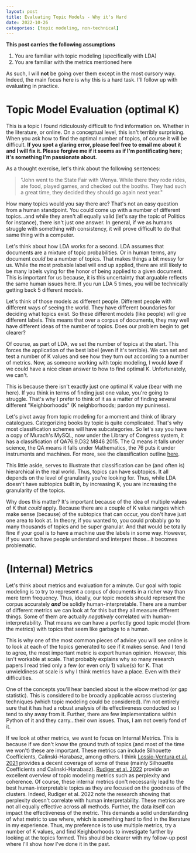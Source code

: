 ```yaml
---
layout: post
title: Evaluating Topic Models - Why it's Hard
date: 2022-10-26
categories: [topic modeling, non-technical]
---
```


**This post carries the following assumptions**
1. You are familiar with topic modeling (specifically with LDA)
2. You are familiar with the metrics mentioned here

As such, I will **not** be going over them except in the most cursory way. Indeed,
the main focus here is why this is a hard task. I'll follow up with evaluating in practice.

# Topic Model Evaluation (optimal K)
This is a topic I found ridiculously difficult to find information on. Whether
in the literature, or online. On a conceptual level, this isn't terribly surprising.
When you ask how to find the optimal number of topics, of course it will be difficult.
**If you spot a glaring error, please feel free to email me about it and I will fix it.
Please forgive me if it seems as if I'm pontificating here; it's something I'm
passionate about.**

As a thought exercise, let's think about the following sentences:
> "John went to the State Fair with Wenya. While there they rode rides, ate food,
played games, and checked out the booths. They had such a great time, they decided they should go again next
year."

How many topics would you say there are? That's not an easy question from a human
standpoint. You could come up with a number of different topics...and while they
aren't all equally valid (let's say the topic of Politics for instance), there
isn't just one answer. In general, if we as humans struggle with something with
consistency, it will prove difficult to do that same thing with a computer.

Let's think about how LDA works for a second. LDA assumes that documents are a
mixture of topic probabilities. Or in human terms, any document *could* be a number
of topics. That makes things a bit messy for us. While the most probable label
will end up applied, there are still likely to be many labels vying for the honor
of being applied to a given document. This is important for us because, it is this
uncertainty that arguable reflects the same human issues here. If you run LDA
5 times, you will be technically getting back 5 different models.  

Let's think of those models as different people. Different people with different
ways of seeing the world. They have different boundaries for deciding what topics
exist. So these different models (like people) will give different labels. This
means that over a corpus of documents, they may well have different ideas of the
number of topics. Does our problem begin to get clearer?

Of course, as part of LDA, we set the number of topics at the start. This forces
the application of the best label (even if it's terrible). We can set and test
a number of K values and see how they turn out according to a number of metrics.
Now, as someone working with topic modeling, I would ***love*** if we could have
a nice clean answer to how to find optimal K. Unfortunately, we can't.

This is because there isn't exactly just one optimal K value (bear with me here).
If you think in terms of finding just one value, you're going to struggle. That's
why I prefer to think of it as a matter of finding several different "Keighborhoods"
(K neighborhoods; pardon my puniness).

Let's pivot away from topic modeling for a moment and think of library catalogues.
Categorizing books by topic is quite complicated. That's why most classification
schemes will have subcategories. So let's say you have a copy of Murach's MySQL,
now under the Library of Congress system, it has a classification of QA76.9.D32 M846 2015.
The Q means it falls under science, the QA means it falls under Mathematics, the
76 puts it under instruments and machines.
For more, see the classification outline [here](https://www.loc.gov/catdir/cpso/lcco/).

This little aside, serves to illustrate that classification can be (and often is)
hierarchical in the real world. Thus, topics can have subtopics. It all depends
on the level of granularity you're looking for. Thus, while LDA doesn't have
subtopics built in, by increasing K, you are increasing the granularity of the
topics.

Why does this matter? It's important because of the idea of multiple values of K
that *could* apply. Because there are a couple of K value ranges which make sense
(because) of the subtopics that can occur, you don't have just one area to look
at. In theory, if you wanted to, you could probably go to many thousands of topics
and be super granular. And that would be totally fine if your goal is to have a
machine use the labels in some way. However, if you want to have people understand
and interpret those...it becomes problematic.

# (Internal) Metrics
Let's think about metrics and evaluation for a minute. Our goal with topic
modeling is to try to represent a corpus of documents in a richer way than mere
term frequency. Thus, ideally, our topic models should represent the corpus
accurately ***and*** be solidly human-interpretable. There are a number of different
metrics we can look at for this but they all measure different things. Some of them
are actually *negatively* correlated with human-interpretability. That means we
can have a perfectly good topic model (from the metrics) with topics that seem
like garbage to a human.

This is why one of the most common pieces of advice you will see online is to
look at each of the topics generated to see if it makes sense. And I tend to agree,
the most important metric is expert human opinion. However, this isn't workable
at scale. That probably explains why so many research papers I read tried only
a few (or even only 1) value(s) for K. That unwieldiness at scale is why I think
metrics have a place. Even with their difficulties.

One of the concepts you'll hear bandied about is the elbow method (or gap statistic).
This is considered to be broadly applicable across clustering techniques (which
topic modeling could be considered). I'm not entirely sure that it has had a
robust analysis of its effectiveness conducted so I tend to shy away from it.
Further, there are few implementations within Python of it and they carry...their
own issues. Thus, I am not overly fond of it.

If we look at other metrics, we want to focus on Internal Metrics. This is because
if we don't know the ground truth of topics (and most of the time we won't) these
are important. These metrics can include Silhouette Coefficients, Calinski-Harabasz,
among others. I think [Lossio-Ventura et al. 2021](https://www.ncbi.nlm.nih.gov/pmc/articles/PMC9040385/pdf/nihms-1704563.pdf) provides a decent coverage of some of these (mainly Silhouette Coefficients
and Calinski-Harabasz). [Rudiger et al. 2022](https://www.ncbi.nlm.nih.gov/pmc/articles/PMC9049322/)
provide an excellent overview of topic modeling metrics such as perplexity and
coherence. Of course, these internal metrics don't necessarily lead to the best
human-interpretable topics as they are focused on the goodness of the clusters.
Indeed, Rudiger et al. 2022 note the research showing that perplexity doesn't correlate
with human interpretability. These metrics are not all equally effective across
all methods. Further, the data itself can impact the effectiveness of the metric.
This demands a solid understanding of what metric to use where, which is something
 hard to find in the literature in my experience. Thus, my preference is to use
 multiple metrics, try a number of K values, and find Keighborhoods to investigate
 further by looking at the topics formed. This should be clearer with my follow-up
 post where I'll show how I've done it in the past.
